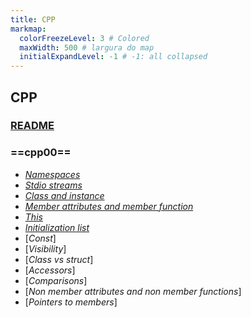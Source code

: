 ```yaml
---
title: CPP
markmap:
  colorFreezeLevel: 3 # Colored
  maxWidth: 500 # largura do map
  initialExpandLevel: -1 # -1: all collapsed
---
```


## **CPP**
### [**README**](https://github.com/faleite/42cpp00)
### ==cpp00== <!-- markmap: foldAll -->
- [*Namespaces*](https://github.com/faleite/42cpp00/tree/main/dcs#namespaces)
- [*Stdio streams*](https://github.com/faleite/42cpp00/tree/main/dcs#stdio-streams)
- [*Class and instance*](https://github.com/faleite/42cpp00/tree/main/dcs#class-and-instance)
- [*Member attributes and member function*]()
- [*This*]()
- [*Initialization list*]()
- [*Const*]
- [*Visibility*]
- [*Class vs struct*]
- [*Accessors*]
- [*Comparisons*]
- [*Non member attributes and non member functions*]
- [*Pointers to members*]

<!-- - **Namespaces**
- **classes**
- **member**
- **functions**
- **stdio streams**
- **initialization lists** 
- **static and const** -->